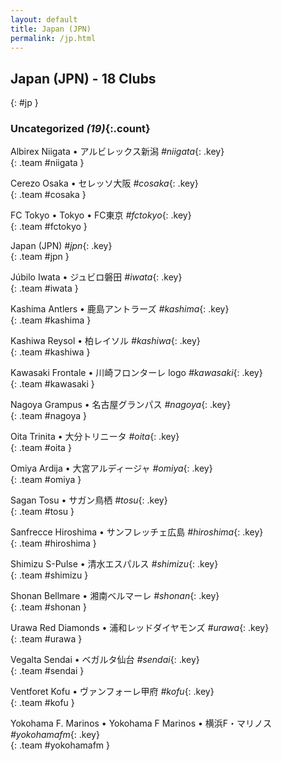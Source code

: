 ```yaml
---
layout: default
title: Japan (JPN)
permalink: /jp.html
---
```



## Japan (JPN) - 18 Clubs
{: #jp }









### Uncategorized _(19)_{:.count}


Albirex Niigata • アルビレックス新潟   _#niigata_{: .key} <br>
{: .team #niigata }

Cerezo Osaka • セレッソ大阪   _#cosaka_{: .key} <br>
{: .team #cosaka }

FC Tokyo • Tokyo • FC東京   _#fctokyo_{: .key} <br>
{: .team #fctokyo }

Japan  (JPN)  _#jpn_{: .key} <br>
{: .team #jpn }

Júbilo Iwata • ジュビロ磐田   _#iwata_{: .key} <br>
{: .team #iwata }

Kashima Antlers • 鹿島アントラーズ   _#kashima_{: .key} <br>
{: .team #kashima }

Kashiwa Reysol • 柏レイソル   _#kashiwa_{: .key} <br>
{: .team #kashiwa }

Kawasaki Frontale • 川崎フロンターレ logo   _#kawasaki_{: .key} <br>
{: .team #kawasaki }

Nagoya Grampus • 名古屋グランパス   _#nagoya_{: .key} <br>
{: .team #nagoya }

Oita Trinita • 大分トリニータ   _#oita_{: .key} <br>
{: .team #oita }

Omiya Ardija • 大宮アルディージャ   _#omiya_{: .key} <br>
{: .team #omiya }

Sagan Tosu • サガン鳥栖   _#tosu_{: .key} <br>
{: .team #tosu }

Sanfrecce Hiroshima • サンフレッチェ広島   _#hiroshima_{: .key} <br>
{: .team #hiroshima }

Shimizu S-Pulse • 清水エスパルス   _#shimizu_{: .key} <br>
{: .team #shimizu }

Shonan Bellmare • 湘南ベルマーレ   _#shonan_{: .key} <br>
{: .team #shonan }

Urawa Red Diamonds • 浦和レッドダイヤモンズ   _#urawa_{: .key} <br>
{: .team #urawa }

Vegalta Sendai • ベガルタ仙台   _#sendai_{: .key} <br>
{: .team #sendai }

Ventforet Kofu • ヴァンフォーレ甲府   _#kofu_{: .key} <br>
{: .team #kofu }

Yokohama F. Marinos • Yokohama F Marinos • 横浜F・マリノス   _#yokohamafm_{: .key} <br>
{: .team #yokohamafm }


 
